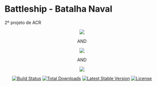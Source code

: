 
# Battleship - Batalha Naval
2º projeto de ACR

<p align="center"><img src="https://user-images.githubusercontent.com/45494986/72230165-a872d880-35ab-11ea-993c-5b65af0ccf3b.png"></p>
<p align="center">AND</p>
<p align="center"><img src="https://user-images.githubusercontent.com/45494986/72230182-bde80280-35ab-11ea-85d5-a583b3c139f4.png"></p>
<p align="center">AND</p>
<p align="center"><img src="https://user-images.githubusercontent.com/45494986/72230142-7e211b00-35ab-11ea-9773-915958c9cfd2.png"></p>



<p align="center">
<a href="https://travis-ci.org/laravel/framework"><img src="https://travis-ci.org/laravel/framework.svg" alt="Build Status"></a>
<a href="https://packagist.org/packages/laravel/framework"><img src="https://poser.pugx.org/laravel/framework/d/total.svg" alt="Total Downloads"></a>
<a href="https://packagist.org/packages/laravel/framework"><img src="https://poser.pugx.org/laravel/framework/v/stable.svg" alt="Latest Stable Version"></a>
<a href="https://packagist.org/packages/laravel/framework"><img src="https://poser.pugx.org/laravel/framework/license.svg" alt="License"></a>
</p>

